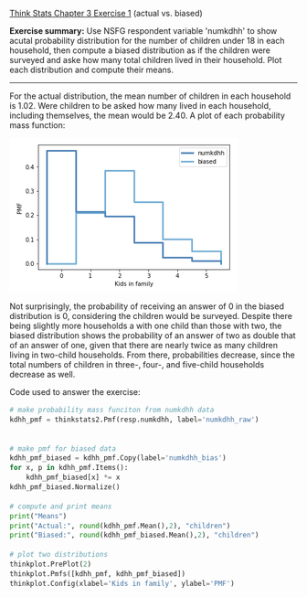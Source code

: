 [Think Stats Chapter 3 Exercise 1](http://greenteapress.com/thinkstats2/html/thinkstats2004.html#toc31) (actual vs. biased)

**Exercise summary:** Use NSFG respondent variable 'numkdhh' to show acutal probability distribution for the number of children under 18 in each household, then compute a biased distribution as if the children were surveyed and aske how many total children lived in their household. Plot each distribution and compute their means.

---

For the actual distribution, the mean number of children in each household is 1.02. Were children to be asked how many lived in each household, including themselves, the mean would be 2.40. A plot of each probability mass function:

![Children per household (actual v. biased)](../img/numkdhh.png)

Not surprisingly, the probability of receiving an answer of 0 in the biased distribution is 0, considering the children would be surveyed. Despite there being slightly more households a with one child than those with two, the biased distribution shows the probability of an answer of two as double that of an answer of one, given that there are nearly twice as many children living in two-child households. From there, probabilities decrease, since the total numbers of children in three-, four-, and five-child households decrease as well.

Code used to answer the exercise:
```python
# make probability mass funciton from numkdhh data
kdhh_pmf = thinkstats2.Pmf(resp.numkdhh, label='numkdhh_raw')


# make pmf for biased data
kdhh_pmf_biased = kdhh_pmf.Copy(label='numkdhh_bias')
for x, p in kdhh_pmf.Items():
    kdhh_pmf_biased[x] *= x
kdhh_pmf_biased.Normalize()

# compute and print means
print("Means")
print("Actual:", round(kdhh_pmf.Mean(),2), "children")
print("Biased:", round(kdhh_pmf_biased.Mean(),2), "children")

# plot two distributions
thinkplot.PrePlot(2)
thinkplot.Pmfs([kdhh_pmf, kdhh_pmf_biased])
thinkplot.Config(xlabel='Kids in family', ylabel='PMF')
```
